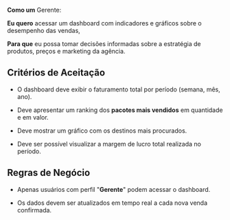 
**Como um** Gerente:

**Eu quero** acessar um dashboard com indicadores e gráficos sobre o desempenho das vendas,  

**Para que** eu possa tomar decisões informadas sobre a estratégia de produtos, preços e marketing da agência.  

## Critérios de Aceitação

- O dashboard deve exibir o faturamento total por período (semana, mês, ano).  

- Deve apresentar um ranking dos **pacotes mais vendidos** em quantidade e em valor.  

- Deve mostrar um gráfico com os destinos mais procurados.  

- Deve ser possível visualizar a margem de lucro total realizada no período.  

## Regras de Negócio

- Apenas usuários com perfil "**Gerente**" podem acessar o dashboard.  

- Os dados devem ser atualizados em tempo real a cada nova venda confirmada.  
